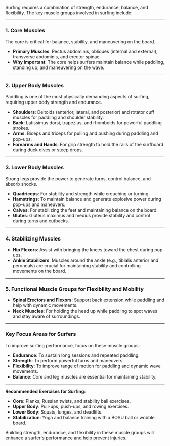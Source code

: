 Surfing requires a combination of strength, endurance, balance, and flexibility. The key muscle groups involved in surfing include:

---

### **1. Core Muscles**  
The core is critical for balance, stability, and maneuvering on the board.
- **Primary Muscles**: Rectus abdominis, obliques (internal and external), transverse abdominis, and erector spinae.
- **Why Important**: The core helps surfers maintain balance while paddling, standing up, and maneuvering on the wave.

---

### **2. Upper Body Muscles**  
Paddling is one of the most physically demanding aspects of surfing, requiring upper body strength and endurance.
- **Shoulders**: Deltoids (anterior, lateral, and posterior) and rotator cuff muscles for paddling and shoulder stability.
- **Back**: Latissimus dorsi, trapezius, and rhomboids for powerful paddling strokes.
- **Arms**: Biceps and triceps for pulling and pushing during paddling and pop-ups.
- **Forearms and Hands**: For grip strength to hold the rails of the surfboard during duck dives or steep drops.

---

### **3. Lower Body Muscles**  
Strong legs provide the power to generate turns, control balance, and absorb shocks.
- **Quadriceps**: For stability and strength while crouching or turning.
- **Hamstrings**: To maintain balance and generate explosive power during pop-ups and maneuvers.
- **Calves**: For stabilizing the feet and maintaining balance on the board.
- **Glutes**: Gluteus maximus and medius provide stability and control during turns and cutbacks.

---

### **4. Stabilizing Muscles**  
- **Hip Flexors**: Assist with bringing the knees toward the chest during pop-ups.
- **Ankle Stabilizers**: Muscles around the ankle (e.g., tibialis anterior and peroneals) are crucial for maintaining stability and controlling movements on the board.

---

### **5. Functional Muscle Groups for Flexibility and Mobility**  
- **Spinal Erectors and Flexors**: Support back extension while paddling and help with dynamic movements.
- **Neck Muscles**: For holding the head up while paddling to spot waves and stay aware of surroundings.

---

### **Key Focus Areas for Surfers**
To improve surfing performance, focus on these muscle groups:
- **Endurance**: To sustain long sessions and repeated paddling.
- **Strength**: To perform powerful turns and maneuvers.
- **Flexibility**: To improve range of motion for paddling and dynamic wave movements.
- **Balance**: Core and leg muscles are essential for maintaining stability.

---

**Recommended Exercises for Surfing:**
- **Core**: Planks, Russian twists, and stability ball exercises.
- **Upper Body**: Pull-ups, push-ups, and rowing exercises.
- **Lower Body**: Squats, lunges, and deadlifts.
- **Stabilization**: Yoga and balance training with a BOSU ball or wobble board.

Building strength, endurance, and flexibility in these muscle groups will enhance a surfer's performance and help prevent injuries.